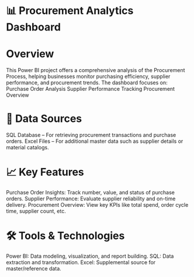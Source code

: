 # 📊 Procurement Analytics Dashboard
# Overview

This Power BI project offers a comprehensive analysis of the Procurement Process, helping businesses monitor purchasing efficiency, supplier performance, and procurement trends.
The dashboard focuses on:
Purchase Order Analysis
Supplier Performance Tracking
Procurement Overview

# 📂 Data Sources

SQL Database – For retrieving procurement transactions and purchase orders.
Excel Files – For additional master data such as supplier details or material catalogs.

# 📈 Key Features

Purchase Order Insights: Track number, value, and status of purchase orders.
Supplier Performance: Evaluate supplier reliability and on-time delivery.
Procurement Overview: View key KPIs like total spend, order cycle time, supplier count, etc.

# 🛠️ Tools & Technologies

Power BI: Data modeling, visualization, and report building.
SQL: Data extraction and transformation.
Excel: Supplemental source for master/reference data.

